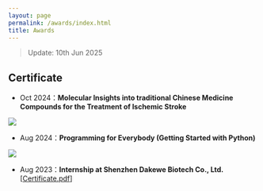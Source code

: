 ```yaml
---
layout: page
permalink: /awards/index.html
title: Awards
---
```


> Update: 10th Jun 2025

## Certificate

- Oct 2024：**Molecular Insights into traditional Chinese Medicine Compounds for the Treatment of Ischemic Stroke**

<img src="https://LIYUHAN725.github.io/images/Molecular.png">

- Aug 2024：**Programming for Everybody (Getting Started with Python)**

<img src="https://LIYUHAN725.github.io/images/Python.png">

- Aug 2023：**Internship at Shenzhen Dakewe Biotech Co., Ltd.**<br>[[Certificate.pdf](https://LIYUHAN725.github.io/file/Dakewe.pdf)]

<br>
